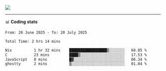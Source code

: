 <picture>
  <source
  srcset="https://github-readme-stats.vercel.app/api?username=sant0s12&show_icons=true&theme=dark"
  media="(prefers-color-scheme: dark)"
  />
  <source
  srcset="https://github-readme-stats.vercel.app/api?username=sant0s12&show_icons=true"
  media="(prefers-color-scheme: light)"
  />
  <img src="https://github-readme-stats.vercel.app/api?username=sant0s12&show_icons=true" />
</picture>

---

📊 **Coding stats**

<!--START_SECTION:waka-->

```txt
From: 20 June 2025 - To: 20 July 2025

Total Time: 2 hrs 14 mins

Nix          1 hr 32 mins    █████████████████▒░░░░░░░   68.85 %
C            23 mins         ████▒░░░░░░░░░░░░░░░░░░░░   17.53 %
JavaScript   8 mins          █▓░░░░░░░░░░░░░░░░░░░░░░░   06.34 %
ghostty      2 mins          ▒░░░░░░░░░░░░░░░░░░░░░░░░   01.84 %
```

<!--END_SECTION:waka-->
